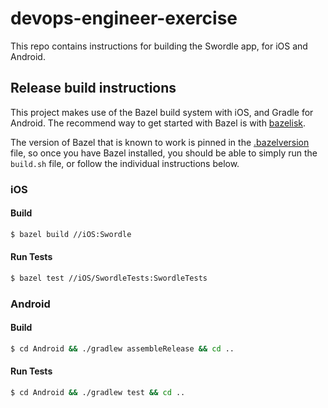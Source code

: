 # devops-engineer-exercise

This repo contains instructions for building the Swordle app, for iOS and Android. 

## Release build instructions

This project makes use of the Bazel build system with iOS, and Gradle for Android. The recommend way to get started with Bazel is with [bazelisk](https://github.com/bazelbuild/bazelisk).

The version of Bazel that is known to work is pinned in the [.bazelversion](https://github.com/twct/devops-engineer-exercise/blob/main/.bazelversion) file, so once you have Bazel installed, you should be able to simply run the `build.sh` file, or follow the individual instructions below.

### iOS

#### Build

```sh
$ bazel build //iOS:Swordle
```

#### Run Tests
```sh
$ bazel test //iOS/SwordleTests:SwordleTests
```

### Android

#### Build

```sh
$ cd Android && ./gradlew assembleRelease && cd ..
```

#### Run Tests

```sh
$ cd Android && ./gradlew test && cd ..
```
